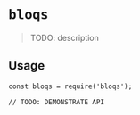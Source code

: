 # `bloqs`

> TODO: description

## Usage

```
const bloqs = require('bloqs');

// TODO: DEMONSTRATE API
```
